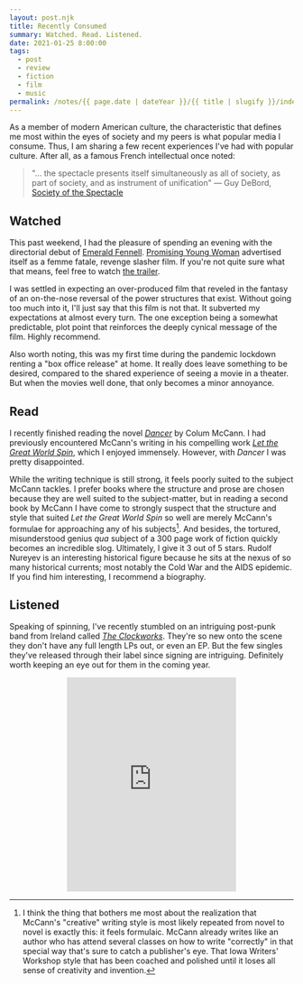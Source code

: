 ```yaml
---
layout: post.njk
title: Recently Consumed
summary: Watched. Read. Listened.
date: 2021-01-25 8:00:00
tags:
  - post
  - review
  - fiction
  - film
  - music
permalink: /notes/{{ page.date | dateYear }}/{{ title | slugify }}/index.html
---
```


As a member of modern American culture, the characteristic that defines me most within the eyes of society and my peers is what popular media I consume. Thus, I am sharing a few recent experiences I've had with popular culture. After all, as a famous French intellectual once noted:

> "... the spectacle presents itself simultaneously as all of society, as part of society, and as instrument of unification"
> — Guy DeBord, [Society of the Spectacle](https://openlibrary.org/works/OL8711965W/Society_of_the_Spectacle)

## Watched

This past weekend, I had the pleasure of spending an evening with the directorial debut of [Emerald Fennell](https://en.wikipedia.org/wiki/Emerald_Fennell). [Promising Young Woman](https://en.wikipedia.org/wiki/Promising_Young_Woman) advertised itself as a femme fatale, revenge slasher film. If you're not quite sure what that means, feel free to watch [the trailer](https://www.imdb.com/video/vi2072690969?playlistId=tt9620292).

I was settled in expecting an over-produced film that reveled in the fantasy of an on-the-nose reversal of the power structures that exist. Without going too much into it, I'll just say that this film is not that. It subverted my expectations at almost every turn. The one exception being a somewhat predictable, plot point that reinforces the deeply cynical message of the film. Highly recommend.

Also worth noting, this was my first time during the pandemic lockdown renting a "box office release" at home. It really does leave something to be desired, compared to the shared experience of seeing a movie in a theater. But when the movies well done, that only becomes a minor annoyance.

## Read

I recently finished reading the novel [_Dancer_](https://openlibrary.org/works/OL480705W/Dancer?edition=dancernovel00mcca) by Colum McCann. I had previously encountered McCann's writing in his compelling work [_Let the Great World Spin_](https://openlibrary.org/works/OL14873320W/Let_the_great_world_spin?edition=letgreatworldspi00mcca), which I enjoyed immensely. However, with _Dancer_ I was pretty disappointed.

While the writing technique is still strong, it feels poorly suited to the subject McCann tackles. I prefer books where the structure and prose are chosen because they are well suited to the subject-matter, but in reading a second book by McCann I have come to strongly suspect that the structure and style that suited _Let the Great World Spin_ so well are merely McCann's formulae for approaching any of his subjects[^1]. And besides, the tortured, misunderstood genius _qua_ subject of a 300 page work of fiction quickly becomes an incredible slog. Ultimately, I give it 3 out of 5 stars. Rudolf Nureyev is an interesting historical figure because he sits at the nexus of so many historical currents; most notably the Cold War and the AIDS epidemic. If you find him interesting, I recommend a biography.

## Listened

Speaking of spinning, I've recently stumbled on an intriguing post-punk band from Ireland called [_The Clockworks_](http://northern-exposure.co/introducing-the-clockworks/). They're so new onto the scene they don't have any full length LPs out, or even an EP. But the few singles they've released through their label since signing are intriguing. Definitely worth keeping an eye out for them in the coming year.

<div style="text-align:center;"><iframe src="https://open.spotify.com/embed/track/6H8z0N7iCbaYQUkb8yrI8r" width="300" height="380" frameborder="0" allowtransparency="true" allow="encrypted-media"></iframe></div>

[^1]: I think the thing that bothers me most about the realization that McCann's "creative" writing style is most likely repeated from novel to novel is exactly this: it feels formulaic. McCann already writes like an author who has attend several classes on how to write "correctly" in that special way that's sure to catch a publisher's eye. That Iowa Writers' Workshop[^2] style that has been coached and polished until it loses all sense of creativity and invention.
[^2]: No offense to Kurt Vonnegut, Jr., who I greatly admire and was on faculty of the Workshop.
